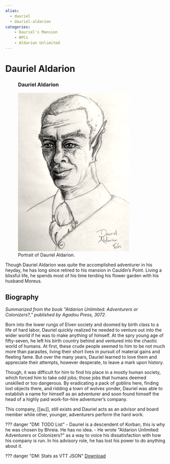 ```yaml
---
alias:
  - dauriel
  - dauriel-aldarion
categories:
    - Dauriel's Mansion
    - NPCs
    - Aldarion Unlimited
---
```

# Dauriel Aldarion

<figure class="infobox right">
  <h3>Dauriel Aldarion</h3>
  <a href="/assets/images/dauriel-aldarion-full.png">
    <img src="/assets/images/dauriel-aldarion-tiny.png" />
  </a>
  <figcaption>
    Portrait of Dauriel Aldarion.
  </figcaption>
</figure>

Though Dauriel Aldarion was quite the accomplished adventurer in his heyday, he has long since retired to his mansion in Cauldin’s Point. Living a blissful life, he spends most of his time tending his flower garden with his husband Moreus.

## Biography

*Summarized from the book "Aldarion Unlimited: Adventurers or Colonizers?," published by Agadou Press, 3072.*

Born into the lower rungs of Elven society and doomed by birth class to a life of hard labor, Dauriel quickly realized he needed to venture out into the wider world if he was to make anything of himself. At the spry young age of fifty-seven, he left his birth country behind and ventured into the chaotic world of humans. At first, these crude people seemed to him to be not much more than parasites, living their short lives in pursuit of material gains and fleeting fame. But over the many years, Dauriel learned to love them and appreciate their attempts, however desperate, to leave a mark upon history.

Though, it was difficult for him to find his place in a mostly human society, which forced him to take odd jobs; those jobs that humans deemed unskilled or too dangerous. By eradicating a pack of goblins here, finding lost objects there, and ridding a town of wolves yonder, Dauriel was able to establish a name for himself as an adventurer and soon found himself the head of a highly paid work-for-hire adventurer’s company.

This company, [[au]], still exists and Dauriel acts as an advisor and board member while other, younger, adventurers perform the hard work.

??? danger "DM: TODO List"
    - Dauriel is a descendent of Korban, this is why he was chosen by Bhreia. He has no idea.
    - He wrote "Aldarion Unlimited: Adventurers or Colonizers?" as a way to voice his dissatisfaction with how his company is run. In his advisory role, he has lost his power to do anything about it.

??? danger "DM: Stats as VTT JSON"
    [Download](/assets/json/dauriel-aldarion.json)
